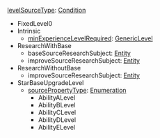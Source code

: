 
[levelSourceType](VanillalevelSourceType.md): [Condition](Condition.md)
  * FixedLevel0
  * Intrinsic
    * [minExperienceLevelRequired](VanillaGenericLevel.md): [GenericLevel](GenericLevel.md)
  * ResearchWithBase
    * baseSourceResearchSubject: [Entity](Entity.md)
    * improveSourceResearchSubject: [Entity](Entity.md)
  * ResearchWithoutBase
    * improveSourceResearchSubject: [Entity](Entity.md)
  * StarBaseUpgradeLevel
    * [sourcePropertyType](VanillasourcePropertyType.md): [Enumeration](Enumeration.md)
      * AbilityALevel
      * AbilityBLevel
      * AbilityCLevel
      * AbilityDLevel
      * AbilityELevel